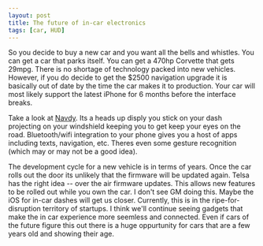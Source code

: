 ```yaml
---
layout: post
title: The future of in-car electronics
tags: [car, HUD]
---
```


So you decide to buy a new car and you want all the bells and whistles.  You can get a car that parks itself.  You can get a 470hp Corvette that gets 29mpg. There is no shortage of technology packed into new vehicles. However, if you do decide to get the $2500 navigation upgrade it is basically out of date by the time the car makes it to production. Your car will most likely support the latest iPhone for 6 months before the interface breaks.

Take a look at [Navdy](http://www.navdy.com). Its a heads up disply you stick on your dash projecting on your windshield keeping you to get keep your eyes on the road.  Bluetooth/wifi integration to your phone gives you a host of apps including texts, navigation, etc.  Theres even some gesture recognition (which may or may not be a good idea).  

The development cycle for a new vehicle is in terms of years.  Once the car rolls out the door its unlikely that the firmware will be updated again.  Telsa has the right idea -- over the air firmware updates.  This allows new features to be rolled out while you own the car.  I don't see GM doing this. Maybe the iOS for in-car dashes will get us closer.  Currently, this is in the ripe-for-disruption territory of startups.  I think we'll continue seeing gadgets that make the in car experience more seemless and connected. Even if cars of the future figure this out there is a huge oppurtunity for cars that are a few years old and showing their age.

